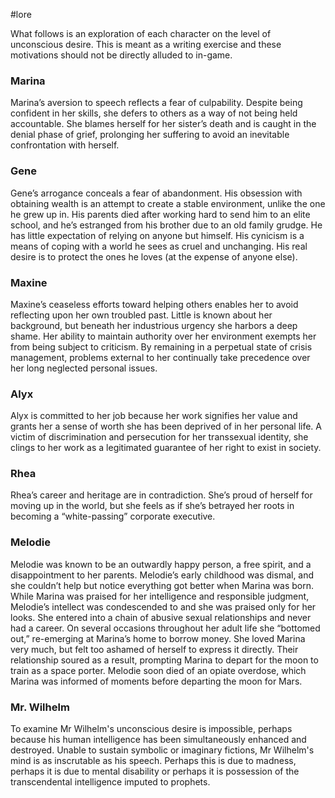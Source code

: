 #lore

What follows is an exploration of each character on the level of unconscious desire. This is meant as a writing exercise and these motivations should not be directly alluded to in-game.

### Marina
Marina’s aversion to speech reflects a fear of culpability. Despite being confident in her skills, she defers to others as a way of not being held accountable. She blames herself for her sister’s death and is caught in the denial phase of grief, prolonging her suffering to avoid an inevitable confrontation with herself.
### Gene
Gene’s arrogance conceals a fear of abandonment. His obsession with obtaining wealth is an attempt to create a stable environment, unlike the one he grew up in. His parents died after working hard to send him to an elite school, and he’s estranged from his brother due to an old family grudge. He has little expectation of relying on anyone but himself. His cynicism is a means of coping with a world he sees as cruel and unchanging. His real desire is to protect the ones he loves (at the expense of anyone else). 
### Maxine
Maxine’s ceaseless efforts toward helping others enables her to avoid reflecting upon her own troubled past. Little is known about her background, but beneath her industrious urgency she harbors a deep shame. Her ability to maintain authority over her environment exempts her from being subject to criticism. By remaining in a perpetual state of crisis management, problems external to her continually take precedence over her long neglected personal issues.
### Alyx
Alyx is committed to her job because her work signifies her value and grants her a sense of worth she has been deprived of in her personal life. A victim of discrimination and persecution for her transsexual identity, she clings to her work as a legitimated guarantee of her right to exist in society.
### Rhea
Rhea’s career and heritage are in contradiction. She’s proud of herself for moving up in the world, but she feels as if she’s betrayed her roots in becoming a “white-passing” corporate executive. 
### Melodie
Melodie was known to be an outwardly happy person, a free spirit, and a disappointment to her parents. Melodie’s early childhood was dismal, and she couldn’t help but notice everything got better when Marina was born. While Marina was praised for her intelligence and responsible judgment, Melodie’s intellect was condescended to and she was praised only for her looks. She entered into a chain of abusive sexual relationships and never had a career. On several occasions throughout her adult life she “bottomed out,” re-emerging at Marina’s home to borrow money. She loved Marina very much, but felt too ashamed of herself to express it directly. Their relationship soured as a result, prompting Marina to depart for the moon to train as a space porter. Melodie soon died of an opiate overdose, which Marina was informed of moments before departing the moon for Mars.
### Mr. Wilhelm
To examine Mr Wilhelm's unconscious desire is impossible, perhaps because his human intelligence has been simultaneously enhanced and destroyed. Unable to sustain symbolic or imaginary fictions, Mr Wilhelm's mind is as inscrutable as his speech. Perhaps this is due to madness, perhaps it is due to mental disability or perhaps it is possession of the transcendental intelligence imputed to prophets.
